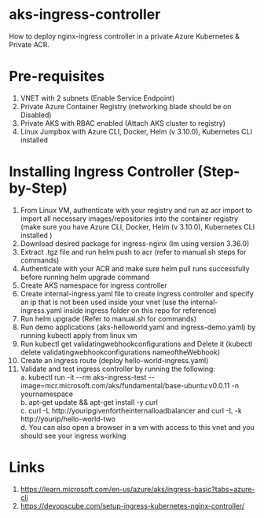 # aks-ingress-controller
How to deploy nginx-ingress controller in a private Azure Kubernetes & Private ACR.  

# Pre-requisites
1. VNET with 2 subnets (Enable Service Endpoint)
2. Private Azure Container Registry (networking blade should be on Disabled)
3. Private AKS with RBAC enabled (Attach AKS cluster to registry)
4. Linux Jumpbox with Azure CLI, Docker, Helm (v 3.10.0), Kubernetes CLI installed


# Installing Ingress Controller (Step-by-Step)
1. From Linux VM, authenticate with your registry and run az acr import to import all necessary images/repositories into the container registry (make sure you have Azure CLI, Docker, Helm (v 3.10.0), Kubernetes CLI installed )
2. Download desired package for ingress-nginx (Im using version 3.36.0)
3. Extract .tgz file and run helm push to acr (refer to manual.sh steps for commands)
4. Authenticate with your ACR and make sure helm pull runs successfully before running helm upgrade command
5. Create AKS namespace for ingress controller
6. Create internal-ingress.yaml file to create ingress controller and specify an ip that is not been used inside your vnet (use the internal-ingress.yaml inside ingress folder on this repo for reference)
7. Run helm upgrade (Refer to manual.sh for commands)
8. Run demo applications (aks-helloworld.yaml and ingress-demo.yaml) by running kubectl apply from linux vm
9. Run kubectl get validatingwebhookconfigurations and Delete it (kubectl delete validatingwebhookconfigurations nameoftheWebhook)
10. Create an ingress route (deploy hello-world-ingress.yaml) 
11. Validate and test ingress controller by running the following: 
    <br>a. kubectl run -it --rm aks-ingress-test --image=mcr.microsoft.com/aks/fundamental/base-ubuntu:v0.0.11 -n yournamespace <br>
    b. apt-get update && apt-get install -y curl<br>
    c. curl -L http://youripgivenfortheinternalloadbalancer and curl -L -k http://yourip/hello-world-two <br>
    d. You can also open a browser in a vm with access to this vnet and you should see your ingress working <br>
    
    
# Links
1. https://learn.microsoft.com/en-us/azure/aks/ingress-basic?tabs=azure-cli
2. https://devopscube.com/setup-ingress-kubernetes-nginx-controller/
